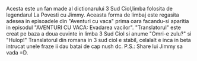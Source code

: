 Acesta este un fan made al dictionarului 3 Sud Ciol,limba folosita de legendarul La Povesti cu Jimmy.
Aceasta forma de limbaj este regasita adesea in episoadele din "Aventuri cu vaca" prima oara facandu-si aparitia in episodul "AVENTURI CU VACA: Evadarea vacilor".
"Translatorul" este creat pe baza a doua cuvinte in limba 3 Sud Ciol si anume "Omri-e zulu?" si "Hulop!"
Translatorul din romana in 3 sud ciol e stabil, celalalt e inca in beta intrucat unele fraze ii dau batai de cap nush dc.
P.S.: Share lui Jimmy sa vada =D.
